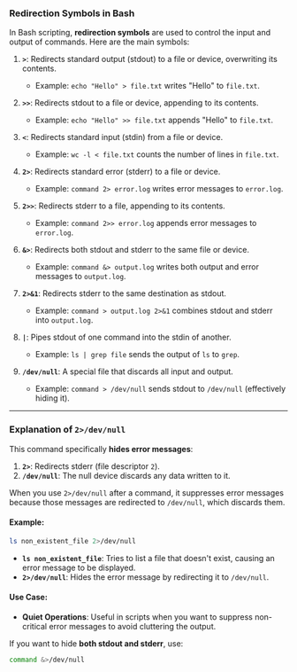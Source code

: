 ### Redirection Symbols in Bash

In Bash scripting, **redirection symbols** are used to control the input and output of commands. Here are the main symbols:

1. **`>`**: Redirects standard output (stdout) to a file or device, overwriting its contents.
   - Example: `echo "Hello" > file.txt` writes "Hello" to `file.txt`.

2. **`>>`**: Redirects stdout to a file or device, appending to its contents.
   - Example: `echo "Hello" >> file.txt` appends "Hello" to `file.txt`.

3. **`<`**: Redirects standard input (stdin) from a file or device.
   - Example: `wc -l < file.txt` counts the number of lines in `file.txt`.

4. **`2>`**: Redirects standard error (stderr) to a file or device.
   - Example: `command 2> error.log` writes error messages to `error.log`.

5. **`2>>`**: Redirects stderr to a file, appending to its contents.
   - Example: `command 2>> error.log` appends error messages to `error.log`.

6. **`&>`**: Redirects both stdout and stderr to the same file or device.
   - Example: `command &> output.log` writes both output and error messages to `output.log`.

7. **`2>&1`**: Redirects stderr to the same destination as stdout.
   - Example: `command > output.log 2>&1` combines stdout and stderr into `output.log`.

8. **`|`**: Pipes stdout of one command into the stdin of another.
   - Example: `ls | grep file` sends the output of `ls` to `grep`.

9. **`/dev/null`**: A special file that discards all input and output.
   - Example: `command > /dev/null` sends stdout to `/dev/null` (effectively hiding it).

---

### Explanation of `2>/dev/null`

This command specifically **hides error messages**:

1. **`2>`**: Redirects stderr (file descriptor `2`).
2. **`/dev/null`**: The null device discards any data written to it.

When you use `2>/dev/null` after a command, it suppresses error messages because those messages are redirected to `/dev/null`, which discards them.

#### Example:
```bash
ls non_existent_file 2>/dev/null
```
- **`ls non_existent_file`**: Tries to list a file that doesn't exist, causing an error message to be displayed.
- **`2>/dev/null`**: Hides the error message by redirecting it to `/dev/null`.

#### Use Case:
- **Quiet Operations**: Useful in scripts when you want to suppress non-critical error messages to avoid cluttering the output.

If you want to hide **both stdout and stderr**, use:
```bash
command &>/dev/null
```
